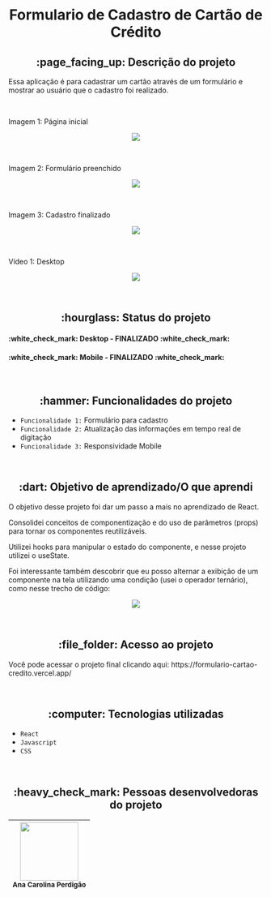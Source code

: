 <h1 align="center"> Formulario de Cadastro de Cartão de Crédito </h1>

<h2 align="center">:page_facing_up: Descrição do projeto </h2>
<p>Essa aplicação é para cadastrar um cartão através de um formulário e mostrar ao usuário que o cadastro foi realizado.</p>
<br>

<p>Imagem 1: Página inicial</p>
<p align="center"><img src="https://user-images.githubusercontent.com/108142878/191751916-713467de-ac7e-42cb-933d-357aab3f957e.png" width: 1000></p>
<br>

<p>Imagem 2: Formulário preenchido</p>
<p align="center"><img src="https://user-images.githubusercontent.com/108142878/191751959-6e6aaccc-eb1e-4348-8ba4-88f9a2103411.png" width: 800></p>
<br>

<p>Imagem 3: Cadastro finalizado</p>
<p align="center"><img src="https://user-images.githubusercontent.com/108142878/191751983-02daa1de-c97c-4087-823a-4b42a6a64ce1.png" width: 800></p>
<br>


<p>Vídeo 1: Desktop</p>
<p align="center"><img src="https://user-images.githubusercontent.com/108142878/191752559-dde10ec2-7103-4e36-821a-ed26a45122dc.gif" width: 800></p>


<br>
<h2 align="center">:hourglass: Status do projeto </h2>
<h4> :white_check_mark: Desktop - FINALIZADO :white_check_mark: </h4>
<h4> :white_check_mark: Mobile - FINALIZADO :white_check_mark: </h4>

<br>
<h2 align="center">:hammer: Funcionalidades do projeto </h2>

- ``Funcionalidade 1:`` Formulário para cadastro
- ``Funcionalidade 2:`` Atualização das informações em tempo real de digitação
- ``Funcionalidade 3:`` Responsividade Mobile


<br>
<h2 align="center"> :dart: Objetivo de aprendizado/O que aprendi </h2>
<p>O objetivo desse projeto foi dar um passo a mais no aprendizado de React.</p>
<p>Consolidei conceitos de componentização e do uso de parâmetros (props) para tornar os componentes reutilizáveis.</p>
<p>Utilizei hooks para manipular o estado do componente, e nesse projeto utilizei o useState.</p>
<p>Foi interessante também descobrir que eu posso alternar a exibição de um componente na tela utilizando uma condição (usei o operador ternário), como nesse trecho de código:</p>

<p align="center"><img src="https://user-images.githubusercontent.com/108142878/191755746-c5a9a8a4-e52c-46d7-9d20-0c6c67d6bce2.png" width: 600></p>
<br>


<h2 align="center"> :file_folder: Acesso ao projeto </h2>
<p> Você pode acessar o projeto final clicando aqui: https://formulario-cartao-credito.vercel.app/</p>
<br>
<h2 align="center"> :computer: Tecnologias utilizadas </h2>

- ``React``
- ``Javascript``
- ``CSS``


<br>
<h2 align="center"> :heavy_check_mark: Pessoas desenvolvedoras do projeto </h2>

| <img src="https://user-images.githubusercontent.com/108142878/183316759-e46fcec3-8594-4aca-b030-66b1e07263e0.jpg" width=115><br><sub>Ana Carolina Perdigão</sub> | 
| :---: |
